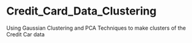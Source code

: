 # Credit_Card_Data_Clustering
Using Gaussian Clustering and PCA Techniques to make clusters of the Credit Car data  

